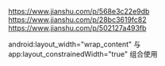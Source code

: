 https://www.jianshu.com/p/568e3c22e9db
https://www.jianshu.com/p/28bc3619fc82
https://www.jianshu.com/p/502127a493fb


android:layout_width="wrap_content"
与 app:layout_constrainedWidth="true" 组合使用
